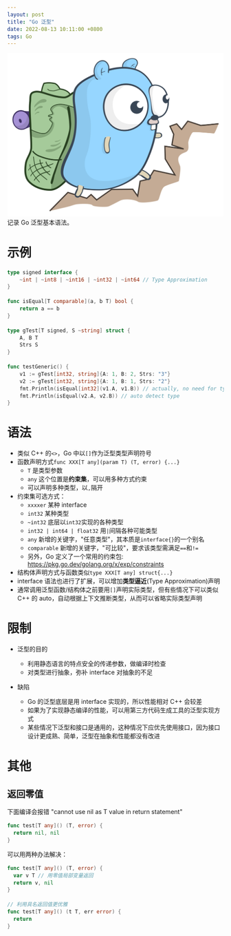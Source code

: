 ```yaml
---
layout: post
title: "Go 泛型"
date: 2022-08-13 10:11:00 +0800
tags: Go
---
```


![Generic](/assets/images/2022-08-13-Go_generics_1.png)
记录 Go 泛型基本语法。

# 示例

```Go
type signed interface {
	~int | ~int8 | ~int16 | ~int32 | ~int64	// Type Approximation
}

func isEqual[T comparable](a, b T) bool {
	return a == b
}

type gTest[T signed, S ~string] struct {
	A, B T
	Strs S
}

func testGeneric() {
	v1 := gTest[int32, string]{A: 1, B: 2, Strs: "3"}
	v2 := gTest[int32, string]{A: 1, B: 1, Strs: "2"}
	fmt.Println(isEqual[int32](v1.A, v1.B)) // actually, no need for type declaration
	fmt.Println(isEqual(v2.A, v2.B)) // auto detect type
}
```

# 语法

- 类似 C++ 的`<>`，Go 中以`[]`作为泛型类型声明符号
- 函数声明方式`func XXX[T any](param T) (T, error) {...}`
  - `T` 是类型参数
  - `any` 这个位置是**约束集**，可以用多种方式约束
  - 可以声明多种类型，以`,`隔开
- 约束集可选方式：
  - `xxxxer` 某种 interface
  - `int32` 某种类型
  - `~int32` 底层以`int32`实现的各种类型
  - `int32 | int64 | float32` 用`|`间隔各种可能类型
  - `any` 新增的关键字，"任意类型"，其本质是`interface{}`的一个别名
  - `comparable` 新增的关键字，"可比较"，要求该类型需满足`==`和`!=`
  - 另外，Go 定义了一个常用的约束包: https://pkg.go.dev/golang.org/x/exp/constraints
- 结构体声明方式与函数类似`type XXX[T any] struct{...}`
- interface 语法也进行了扩展，可以增加**类型逼近**(Type Approximation)声明
- 通常调用泛型函数/结构体之前要用`[]`声明实际类型，但有些情况下可以类似 C++ 的 auto，自动根据上下文推断类型，从而可以省略实际类型声明

# 限制

- 泛型的目的

  - 利用静态语言的特点安全的传递参数，做编译时检查
  - 对类型进行抽象，弥补 interface 对抽象的不足

- 缺陷
  - Go 的泛型底层是用 interface 实现的，所以性能相对 C++ 会较差
  - 如果为了实现静态编译的性能，可以用第三方代码生成工具的泛型实现方式
  - 某些情况下泛型和接口是通用的，这种情况下应优先使用接口，因为接口设计更成熟、简单，泛型在抽象和性能都没有改进

# 其他

## 返回零值

下面编译会报错 "cannot use nil as T value in return statement"

```Go
func test[T any]() (T, error) {
  return nil, nil
}
```

可以用两种办法解决：

```Go
func test[T any]() (T, error) {
  var v T // 用零值局部变量返回
  return v, nil
}

// 利用具名返回值更优雅
func test[T any]() (t T, err error) {
  return
}
```
